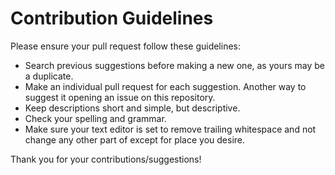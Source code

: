 # Contribution Guidelines

Please ensure your pull request follow these guidelines:

-   Search previous suggestions before making a new one, as yours may be a duplicate.
-   Make an individual pull request for each suggestion. Another way to suggest it opening an issue on this repository.
-   Keep descriptions short and simple, but descriptive.
-   Check your spelling and grammar.
-   Make sure your text editor is set to remove trailing whitespace and not change any other part of except for place you desire.

Thank you for your contributions/suggestions!
